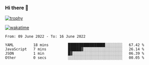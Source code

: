 ### Hi there 👋

[![trophy](https://github-profile-trophy.vercel.app/?username=cxnky&theme=dracula)](https://github.com/ryo-ma/github-profile-trophy)

[![wakatime](https://wakatime.com/badge/user/1c39c599-5497-41b9-a5be-2c4676e7fd23.svg)](https://wakatime.com/@1c39c599-5497-41b9-a5be-2c4676e7fd23)
<!--START_SECTION:waka-->

```text
From: 09 June 2022 - To: 16 June 2022

YAML         18 mins         █████████████████░░░░░░░░   67.42 %
JavaScript   7 mins          ██████▓░░░░░░░░░░░░░░░░░░   26.14 %
JSON         1 min           █▓░░░░░░░░░░░░░░░░░░░░░░░   06.39 %
Other        0 secs          ░░░░░░░░░░░░░░░░░░░░░░░░░   00.05 %
```

<!--END_SECTION:waka-->
